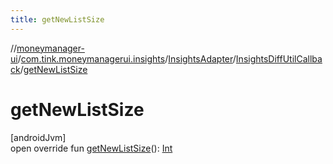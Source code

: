```yaml
---
title: getNewListSize
---
```

//[moneymanager-ui](../../../../index.html)/[com.tink.moneymanagerui.insights](../../index.html)/[InsightsAdapter](../index.html)/[InsightsDiffUtilCallback](index.html)/[getNewListSize](get-new-list-size.html)



# getNewListSize



[androidJvm]\
open override fun [getNewListSize](get-new-list-size.html)(): [Int](https://kotlinlang.org/api/latest/jvm/stdlib/kotlin/-int/index.html)




